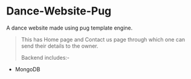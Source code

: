 # Dance-Website-Pug
A dance website made using pug template engine.
>
>This has Home page and Contact us page through which one can send their details to the owner.
>
>Backend includes:-
- MongoDB

